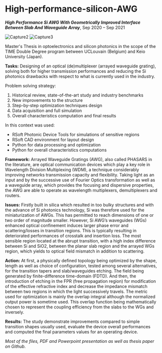 # High-performance-silicon-AWG

__*High Performance Si AWG With Geometrically Improved Interface Between Slab And Waveguide Array*__,
Sep 2020 – Sep 2021


![Capture2](https://user-images.githubusercontent.com/17762123/120939633-3effe680-c719-11eb-84c3-6b2fedd9f409.PNG)
![Capture3](https://user-images.githubusercontent.com/17762123/120939638-43c49a80-c719-11eb-82fb-88feb286c53d.PNG)


Master's Thesis in optoelectronics and silicon photonics in the scope of the TIME Double Degree program between UCLouvain (Belgium) and Keio University (Japan).

__Tasks:__ Designing of an optical (de)multiplexer (arrayed waveguide grating), solving both for higher transmission performances and reducing the Si photonics drawbacks with respect to what is currently used in the industry.

Problem solving strategy: 
1. Historical review, state-of-the-art study and industry benchmarks
2. New improvements to the structure
3. Step-by-step optimization techniques design 
4. Data acquisition and full simulation
5. Overall characteristics computation and final results

In this context was used: 
* RSoft Photonic Device Tools for simulations of sensitive regions
* RSoft CAD environment for layout design
* Python for data processing and optimization
* Python for overall characteristics computations

__Framework:__ Arrayed Waveguide Gratings (AWG), also called PHASARS in the literature, are optical
communication devices which play a key role in Wavelength Division Multiplexing (WDM),
a technique considerably improving networks transmission capacity and flexibility. Taking
light as an input and by the successive use of Fourier Optics transformation as well as a
waveguide array, which provides the focusing and dispersive properties, the AWG are able to
operate as wavelength multiplexers, demultiplexers and routers.

__Issues:__ Firstly built in silica which resulted
in too bulky structures and with the advance of Si photonics technology, Si was therefore
used for the miniaturization of AWGs. This has permitted to reach dimensions of one or
two order of magnitude smaller. However, Si AWG’s waveguides (WGs) enhanced optical
confinement induces larger phase error and scattering/losses in transition regions. This is
typically resulting in deteriorated performances of crosstalk and insertion loss. The most
sensible region located at the abrupt transition, with a high index difference between Si and
SiO2, between the planar slab region and the arrayed WGs region, which yields to optical
field mismatch in addition to scattering.

__Action:__ At first, a physically defined topology being optimized by the shape, length as
well as choice of configuration, tested among several alternatives, for the transition tapers
and slab/waveguides etching. The field being generated by finite-difference time-domain
(FDTD). And then, the introduction of etching in the FPR (free propagation region) for
modification of the effective refractive index and decrease the impedance mismatch between
two regions in which the light successively travels. The metric used for optimization is mainly
the overlap integral although the normalized output power is sometime used. This overlap
function being mathematically chosen to represent the coupling efficiency from the slabs to
the WGs and inversely.

__Results:__ The study demonstrate improvements compared to simple transition
shapes usually used, evaluate the device overall performances and computed the final 
parameters values for an operating device.

*Most of the files, PDF and Powerpoint presentation as well as thesis paper on Github.*
